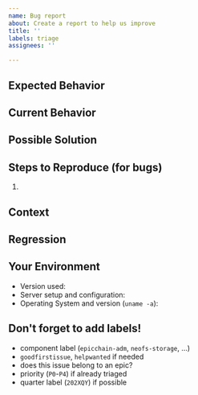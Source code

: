 ```yaml
---
name: Bug report
about: Create a report to help us improve
title: ''
labels: triage
assignees: ''

---
```


<!-- Provide a general summary of the issue in the Title above -->

## Expected Behavior
<!-- If you're describing a bug, tell us what should happen
     If you're suggesting a change/improvement, tell us how it should work -->

## Current Behavior
<!-- If describing a bug, tell us what happens instead of the expected behavior
     If suggesting a change/improvement, explain the difference from current behavior -->

## Possible Solution
<!-- Not obligatory, but suggest a fix/reason for the bug,
     or ideas how to implement the addition or change -->

## Steps to Reproduce (for bugs)
<!-- Provide a link to a live example, or an unambiguous set of steps
     to reproduce this bug. -->

1.

## Context
<!-- How has this issue affected you? What are you trying to accomplish?
     Providing context helps us come up with a solution that is most useful in the real world -->

## Regression
<!-- Is this issue a regression? (Yes / No)
     If Yes, optionally please include version or commit id or PR# that caused this regression,
     if you have these details -->

## Your Environment
<!-- Include as many relevant details about the environment you experienced the bug in -->
* Version used:
* Server setup and configuration:
* Operating System and version (`uname -a`):

## Don't forget to add labels!
- component label (`epicchain-adm`, `neofs-storage`, ...)
- `goodfirstissue`, `helpwanted` if needed
- does this issue belong to an epic?
- priority (`P0`-`P4`) if already triaged
- quarter label (`202XQY`) if possible
